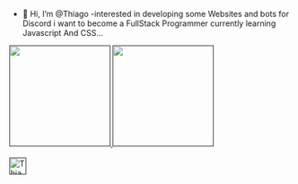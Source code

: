 - 👋 Hi, I’m @Thiago
-interested in developing some Websites and bots for Discord i want to  become a FullStack Programmer
currently learning Javascript And CSS...
<div>
  <a href>
    <img height="180cm" src ="https://github-readme-stats.vercel.app/api?username=ThiagoXV&show_icons=true&theme=dark&include_all_commits=true&count_private_true"/>
    <img height="180cm" src "https://github-readme-stats.vercel.app/api/top-langs/?username=ThiagoXV&layout=compact&langs_count=16&theme=dracula"/>
    <div>
      <div style=display:inline_block"><br>
   <img align="center"alt="Thiago-js"height="30" widht"40" src=https://img.shields.io/badge/JavaScript-323330?style=for-the-badge&logo=javascript&logoColor=F7DF1E                                                      
   <img align="center"alt="Thiago-CSS"height="30" widht"40" src=https://img.shields.io/badge/CSS3-1572B6?style=for-the-badge&logo=css3&logoColor=white                                                   
                                                      
    
   
<!---
ThiagoXV/ThiagoXV is a ✨ special ✨ repository because its `README.md` (this file) appears on your GitHub profile.
You can click the Preview link to take a look at your changes.
--->
